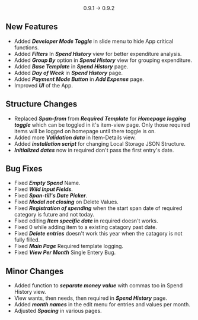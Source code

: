 
<div style="text-align: center;">0.9.1 -> 0.9.2</div>

## New Features
 - Added ***Developer Mode Toggle*** in slide menu to hide App critical functions.
 - Added ***Filters*** In ***Spend History***  view for better expenditure analysis.
 - Added  ***Group By*** option in ***Spend History***  view for grouping expenditure.
 - Added ***Base Template*** in ***Spend History*** page.
 - Added ***Day of Week*** in ***Spend History*** page.
 - Added ***Payment Mode Button*** in ***Add Expense*** page.
 - Improved ***UI*** of the App.
 
## Structure Changes
- Replaced ***Span-from*** from ***Required Template*** for ***Homepage logging toggle*** which can be toggled in it's item-view page. Only those required items will be logged on homepage until there toggle is on.
- Added more ***Validation data*** in Item-Details view.
- Added ***installation script*** for changing Local Storage JSON Structure.
- ***Initialized dates*** now in required don't pass the first entry's date.


## Bug Fixes
- Fixed ***Empty Spend*** Name.
- Fixed ***Wild Input Fields***.
- Fixed ***Span-till's Date Picker***.
- Fixed ***Modal not closing*** on Delete Values.
- Fixed ***Registration of spending*** when the start span date of required category is future and not today.
- Fixed editing ***Item specific date*** in required doesn't works.
- Fixed 0 while adding item to a existing catagory past date.
- Fixed ***Delete entries*** doesn't work this year when the catagory is not fully filled.
- Fixed ***Main Page*** Required template logging.
- Fixed ***View Per Month*** Single Entery Bug.

## Minor Changes
- Added function to ***separate money value*** with commas too in Spend History view.
- View wants, then needs, then required in ***Spend History*** page.
- Added ***month names*** in the edit menu for entries and values per month.
- Adjusted ***Spacing*** in various pages.
